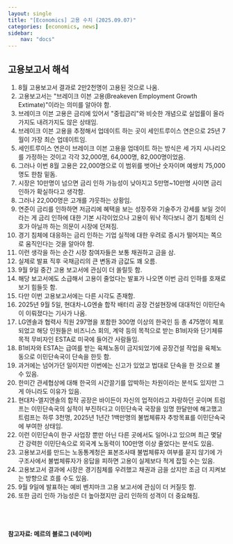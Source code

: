 ```yaml
---
layout: single
title: "[Economics] 고용 수치 (2025.09.07)"
categories: [economics, news]
sidebar:
    nav: "docs"
---
```


## 고용보고서 해석
1. 8월 고용보고서 결과로 2만2천명이 고용된 것으로 나옴.
1. 고용보고서는 "브레이크 이븐 고용(Breakeven Employment Growth Extimate)"이라는 의미를 알아야 함.
1. 브레이크 이븐 고용은 금리에 있어서 "중립금리"와 비슷한 개념으로 실업률이 올라가지도 내려가지도 않은 상태임.
1. 브레이크 이븐 고용을 추정해서 업데이트 하는 곳이 세인트루이스 연은으로 25년 7월이 가장 최슨 업데이트임.
1. 세인트루이스 연은이 브레이크 이븐 고용을 업데이트 하는 방식은 세 가지 시나리오를 가정하는 것이고 각각 32,000명, 64,000명, 82,000명이었음.
1. 그러나 이번 8월 고용은 22,000명으로 이 범위를 벗어난 숫자이며 예쌍치 75,000명도 한참 밑돔.
1. 시장은 10만명이 넘으면 금리 인하 가능성이 낮아지고 5만명~10만명 사이면 금리 인하가 확실하다고 생각함.
1. 그러나 22,000명은 고개를 갸웃하는 상황임.
1. 연준이 금리를 인하하면 저금리에 혜택을 보는 성장주와 기술주가 강세를 보일 것이라는 게 금리 인하에 대한 기본 시각이었으나 고용이 워낙 적다보니 경기 침체의 신호가 아닐까 하는 의문이 시장에 던져짐.
1. 경기 침체에 대응하는 금리 인하는 기업 실적에 대한 우려로 증시가 떨어지는 쪽으로 움직인다는 것을 알아야 함.
1. 이런 생각을 하는 순간 시장 참여자들은 보통 채권하고 금을 삼.
1. 실제로 발표 직후 국채금리의 큰 변동과 금값도 꽤 오름.
1. 9월 9일 중간 고용 보고서에 관심이 더 쏠릴듯 함.
1. 해당 보고서에도 소급해서 고용이 줄었다는 발표가 나오면 이번 금리 인하를 호재로 보기 힘들듯 함.
1. 다만 이번 고용보고서에는 다른 시각도 존재함.
1. 2025년 9월 5일, 현대차-LG엔솔 합작 배터리 공장 건설현장에 대대적인 이민단속이 이뤄졌다는 기사가 나옴.
1. LG엔솔과 협력사 직원 297명을 포함한 300명 이상의 한국인 등 총 475명이 체포되었고 해당 인원들은 비즈니스 회의, 계약 등의 목적으로 받는 B1비자와 단기체류 목적 무비자인 ESTA로 미국에 들어간 사람들임.
1. B1비자와 ESTA는 급여를 받는 육체노동이 금지되었기에 공장건설 작업을 육체노동으로 이민단속국이 단속을 한듯 함.
1. 과거에는 넘어가던 일이지만 이번에는 신고가 있었고 법대로 단속을 한 것으로 볼 수 있음.
1. 한미간 관세협상에 대해 한국의 시간끌기를 압박하는 차원이라는 분석도 있지만 그게 아니라도 이유가 있음.
1. 현대차-엘지엔솔의 합작 공장은 바이든이 자신의 업적이라고 자랑하던 곳이며 트럼프는 이민단속국의 실적이 부진하다고 이민단속국 국장을 임명 한달만에 해고했고 트럼프는 하루 3천명, 2025년 1년간 1백만명의 불법체류자 추방목표를 이민단속국에 부여한 상태임.
1. 이런 이민단속이 한구 사업장 뿐만 아닌 다른 곳에서도 일어나고 있으며 최근 몇달간 강력한 이민단속으로 외국계 노동력이 100만명 이상 줄었다는 분석도 있음.
1. 고용보고서를 만드는 노동통계청은 표본조사때 불법체류자 여부를 묻지 않기에 가구조사에서 불법체류자가 응답을 피하면 고용이 실제보다 적게 잡힐 수는 있음.
1. 고용보고서 결과에 시장은 경기침체를 우려했고 채권과 금을 샀지만 조금 더 지켜보는 방향으로 흐를 수도 있음.
1. 9월 9일에 발표하는 예비 벤치마크 고용 보고서에 관심이 더 커질듯 함.
1. 또한 금리 인하 가능성은 더 높아졌지만 금리 인하의 성격이 더 중요해짐.





<br/>
<br/>

#### 참고자료: 메르의 블로그 (네이버)